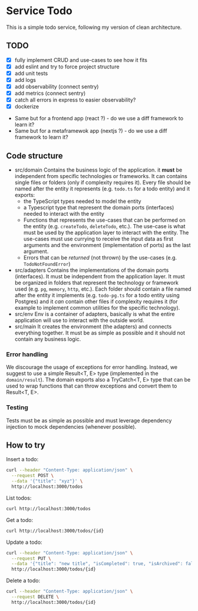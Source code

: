 # Service Todo

This is a simple todo service, following my version of clean architecture.

## TODO

- [x] fully implement CRUD and use-cases to see how it fits
- [x] add eslint and try to force project structure
- [x] add unit tests
- [x] add logs
- [x] add observability (connect sentry)
- [x] add metrics (connect sentry)
- [x] catch all errors in express to easier observability?
- [x] dockerize

- Same but for a frontend app (react ?) - do we use a diff framework to learn it?
- Same but for a metaframewok app (nextjs ?) - do we use a diff framework to learn it?

## Code structure

- src/domain
Contains the business logic of the application. it **must** be independent from specific technologies or frameworks.
It can contains single files or folders (only if complexity requires it).
Every file should be named after the entity it represents (e.g. `todo.ts` for a todo entity) and it exports:
  - the TypeScript types needed to model the entity
  - a Typescript type that represent the domain ports (interfaces) needed to interact with the entity
  - Functions that represents the use-cases that can be performed on the entity (e.g. `createTodo`, `deleteTodo`, etc.). The use-case is what must be used by the application layer to interact with the entity. The use-cases must use currying to receive the input data as first arguments and the environment (implementation of ports) as the last argument.
  - Errors that can be *returned* (not thrown) by the use-cases (e.g. `TodoNotFoundError`)
- src/adapters
Contains the implementations of the domain ports (interfaces). It must be independent from the application layer.
It must be organized in folders that represent the technology or framework used (e.g. `pg`, `memory`, `http`, etc.).
Each folder should contain a file named after the entity it implements (e.g. `todo-pg.ts` for a todo entity using Postgres) and it *can* contain
other files if complexity requires it (for example to implement common utilities for the specific technology).
- src/env
Env is a container of adapters, basically is what the entire application will use to interact with the outside world.
- src/main
It creates the environment (the adapters) and connects everything together.
It must be as simple as possible and it should not contain any business logic.

### Error handling
We discourage the usage of exceptions for error handling. Instead, we suggest to use a simple Result<T, E> type (implemented in the `domain/result`).
The domain exports also a TryCatch<T, E> type that can be used to wrap functions that can throw exceptions and convert them to Result<T, E>.

### Testing
Tests must be as simple as possible and must leverage dependency injection to mock dependencies (whenever possible).

## How to try

Insert a todo:
```bash
curl --header "Content-Type: application/json" \
  --request POST \
  --data '{"title": "xyz"}' \
  http://localhost:3000/todos
```

List todos:
```bash
curl http://localhost:3000/todos
```

Get a todo:
```bash
curl http://localhost:3000/todos/{id}
```

Update a todo:
```bash
curl --header "Content-Type: application/json" \
  --request PUT \
  --data '{"title": "new title", "isCompleted": true, "isArchived": false}' \
  http://localhost:3000/todos/{id}
```

Delete a todo:
```bash
curl --header "Content-Type: application/json" \
  --request DELETE \
  http://localhost:3000/todos/{id}
```
